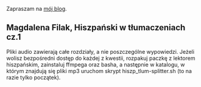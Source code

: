 
Zapraszam na [mój blog](https://przypadkopis.wordpress.com/).

## Magdalena Filak, Hiszpański w tłumaczeniach cz.1

Pliki audio zawierają całe rozdziały, a nie poszczególne wypowiedzi. Jeżeli wolisz bezpośredni dostęp do
każdej z kwestii, rozpakuj paczkę z lektorem hiszpańskim, zainstaluj ffmpega oraz basha, a następnie w katalogu,
w którym znajdują się pliki mp3 uruchom skrypt hiszp_tlum-splitter.sh (to na razie tylko początek).